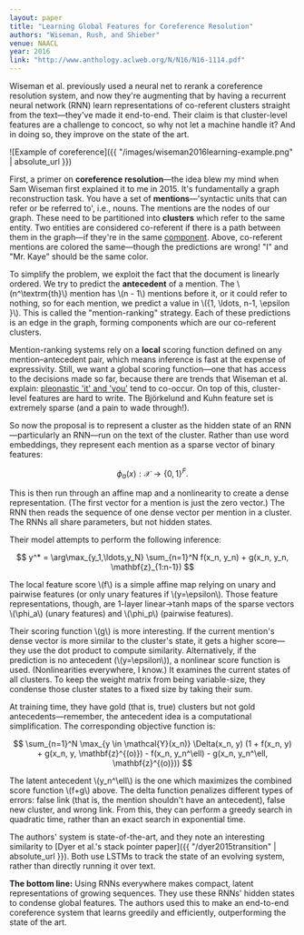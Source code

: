 ```yaml
---
layout: paper
title: "Learning Global Features for Coreference Resolution"
authors: "Wiseman, Rush, and Shieber"
venue: NAACL
year: 2016
link: "http://www.anthology.aclweb.org/N/N16/N16-1114.pdf"
---
```


Wiseman et al. previously used a neural net to rerank a coreference resolution system, and now they're augmenting that by having a recurrent neural network (RNN) learn representations of co-referent clusters straight from the text—they've made it end-to-end. Their claim is that cluster-level features are a challenge to concoct, so why not let a machine handle it? And in doing so, they improve on the state of the art.

![Example of coreference]({{ "/images/wiseman2016learning-example.png" | absolute_url }})

<!--more-->

First, a primer on **coreference resolution**—the idea blew my mind when Sam Wiseman first explained it to me in 2015. It's fundamentally a graph reconstruction task. You have a set of **mentions**—'syntactic units that can refer or be referred to', i.e., nouns. The mentions are the nodes of our graph. These need to be partitioned into **clusters** which refer to the same entity. Two entities are considered co-referent if there is a path between them in the graph—if they're in the same [component](https://en.wikipedia.org/wiki/Connected_component_(graph_theory)). Above, co-referent mentions are colored the same—though the predictions are wrong! "I" and "Mr. Kaye" should be the same color.

To simplify the problem, we exploit the fact that the document is linearly ordered. We try to predict the **antecedent** of a mention. The \\(n^\textrm{th}\\) mention has \\(n - 1\\) mentions before it, or it could refer to nothing, so for each mention, we predict a value in \\(\{1, \ldots, n-1, \epsilon \}\\). This is called the "mention-ranking" strategy. Each of these predictions is an edge in the graph, forming components which are our co-referent clusters.

Mention-ranking systems rely on a **local** scoring function defined on any mention–antecedent pair, which means inference is fast at the expense of expressivity. Still, we want a global scoring function—one that has access to the decisions made so far, because there are trends that Wiseman et al. explain: [pleonastic 'it' and 'you'](https://en.wikipedia.org/wiki/Dummy_pronoun) tend to co-occur. On top of this, cluster-level features are hard to write. The Björkelund and Kuhn feature set is extremely sparse (and a pain to wade through!). 

So now the proposal is to represent a cluster as the hidden state of an RNN—particularly an RNN—run on the text of the cluster. Rather than use word embeddings, they represent each mention as a sparse vector of binary features:

$$ \phi_a(x) : \mathcal{X} \rightarrow \{0, 1\}^F\textrm{.}$$

This is then run through an affine map and a nonlinearity to create a dense representation. (The first vector for a mention is just the zero vector.) The RNN then reads the sequence of one dense vector per mention in a cluster. The RNNs all share parameters, but not hidden states.

Their model attempts to perform the following inference:

$$ y^* = \arg\max_{y_1,\ldots,y_N} \sum_{n=1}^N f(x_n, y_n) + g(x_n, y_n, \mathbf{z}_{1:n-1}) $$

The local feature score \\(f\\) is a simple affine map relying on unary and pairwise features (or only unary features if \\(y=\epsilon\\). Those feature representations, though, are 1-layer linear→tanh maps of the sparse vectors \\(\phi_a\\) (unary features) and \\(\phi_p\\) (pairwise features). 

Their scoring function \\(g\\) is more interesting. If the current mention's dense vector is more similar to the cluster's state, it gets a higher score—they use the dot product to compute similarity. Alternatively, if the prediction is no antecedent (\\(y=\epsilon\\)), a nonlinear score function is used. (Nonlinearities everywhere, I know.) It examines the current states of all clusters. To keep the weight matrix from being variable-size, they condense those cluster states to a fixed size by taking their sum.

At training time, they have gold (that is, true) clusters but not gold antecedents—remember, the antecedent idea is a computational simplification. The corresponding objective function is:

$$ \sum_{n=1}^N \max_{y \in \mathcal{Y}(x_n)} \Delta(x_n, y) (1 + f(x_n, y) + g(x_n, y, \mathbf{z}^{(o)}) - f(x_n, y_n^\ell) - g(x_n, y_n^\ell, \mathbf{z}^{(o)})) $$ 

The latent antecedent \\(y_n^\ell\\) is the one which maximizes the combined score function \\(f+g\\) above. The delta function penalizes different types of errors: false link (that is, the mention shouldn't have an antecedent), false new cluster, and wrong link. From this, they can perform a greedy search in quadratic time, rather than an exact search in exponential time.

The authors' system is state-of-the-art, and they note an interesting similarity to [Dyer et al.'s stack pointer paper]({{ "/dyer2015transition" | absolute_url }}). Both use LSTMs to track the state of an evolving system, rather than directly running it over text.

**The bottom line:** Using RNNs everywhere makes compact, latent representations of growing sequences. They use these RNNs' hidden states to condense global features. The authors used this to make an end-to-end coreference system that learns greedily and efficiently, outperforming the state of the art.
